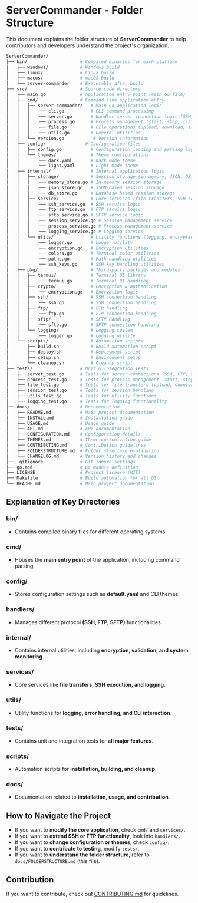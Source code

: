 # ServerCommander - Folder Structure

This document explains the folder structure of **ServerCommander** to help contributors and developers understand the project's organization.

```bash
ServerCommander/
├── bin/                    # Compiled binaries for each platform
│   ├── windows/            # Windows build
│   ├── linux/              # Linux build
│   ├── macos/              # macOS build
│   └── server-commander    # Executable after build
├── src/                    # Source code directory
│   ├── main.go             # Application entry point (main Go file)
│   ├── cmd/                # Command-line application entry
│   │   ├── server-commander/   # Main Go application logic
│   │   │   ├── cli.go          # CLI command processing
│   │   │   ├── server.go       # Handles server connection logic (SSH, FTP, SFTP)
│   │   │   ├── process.go      # Process management (start, stop, list)
│   │   │   ├── file.go         # File operations (upload, download, transfer)
│   │   │   └── utils.go        # General utilities
│   │   └── version.go           # Version information
│   ├── config/               # Configuration files
│   │   ├── config.go           # Configuration loading and parsing logic
│   │   └── themes/             # Theme configurations
│   │       ├── dark.yaml       # Dark mode theme
│   │       └── light.yaml      # Light mode theme
│   ├── internal/               # Internal application logic
│   │   ├── storage/            # Session storage (in-memory, JSON, DB)
│   │   │   ├── memory_store.go # In-memory session storage
│   │   │   ├── json_store.go   # JSON-based session storage
│   │   │   └── db_store.go     # Database-based session storage
│   │   ├── service/            # Core services (file transfers, SSH sessions)
│   │   │   ├── ssh_service.go  # SSH service logic
│   │   │   ├── ftp_service.go  # FTP service logic
│   │   │   ├── sftp_service.go # SFTP service logic
│   │   │   ├── session_service.go # Session management service
│   │   │   ├── process_service.go # Process management service
│   │   │   └── logging_service.go # Logging service
│   │   └── utils/              # Utility functions (logging, encryption)
│   │       ├── logger.go       # Logger utility
│   │       ├── encryption.go   # Encryption utilities
│   │       ├── colors.go       # Terminal color utilities
│   │       ├── paths.go        # Path handling utilities
│   │       └── ssh_keys.go     # SSH key handling utilities
│   ├── pkg/                    # Third-party packages and modules
│   │   ├── termui/             # Terminal UI library
│   │   │   ├── termui.go       # Terminal UI handling
│   │   ├── crypto/             # Encryption & authentication
│   │   │   ├── encryption.go   # Encryption logic
│   │   ├── ssh/                # SSH connection handling
│   │   │   ├── ssh.go          # SSH connection handling
│   │   ├── ftp/                # FTP handling
│   │   │   ├── ftp.go          # FTP connection handling
│   │   ├── sftp/               # SFTP handling
│   │   │   ├── sftp.go         # SFTP connection handling
│   │   └── logging/            # Logging system
│   │       ├── logger.go       # Logging utility
│   └── scripts/                # Automation scripts
│       ├── build.sh            # Build automation script
│       ├── deploy.sh           # Deployment script
│       ├── setup.sh            # Environment setup
│       └── cleanup.sh          # Cleanup script
├── tests/                  # Unit & Integration Tests
│   ├── server_test.go      # Tests for server connections (SSH, FTP, SFTP)
│   ├── process_test.go     # Tests for process management (start, stop, list)
│   ├── file_test.go        # Tests for file transfers (upload, download)
│   ├── session_test.go     # Tests for session handling
│   ├── utils_test.go       # Tests for utility functions
│   └── logging_test.go     # Tests for logging functionality
├── docs/                   # Documentation
│   ├── README.md           # Main project documentation
│   ├── INSTALL.md          # Installation guide
│   ├── USAGE.md            # Usage guide
│   ├── API.md              # API documentation
│   ├── CONFIGURATION.md    # Configuration details
│   ├── THEMES.md           # Theme customization guide
│   ├── CONTRIBUTING.md     # Contribution guidelines
│   ├── FOLDERSTRUCTURE.md  # Folder structure explanation
│   └── CHANGELOG.md        # Version history and changes
├── .gitignore              # Git ignore settings
├── go.mod                  # Go module definition
├── LICENSE                 # Project license (MIT)
├── Makefile                # Build automation for all OS
└── README.md               # Main project documentation
```

## Explanation of Key Directories

### **bin/**

- Contains compiled binary files for different operating systems.

### **cmd/**

- Houses the **main entry point** of the application, including command parsing.

### **config/**

- Stores configuration settings such as **default.yaml** and CLI themes.

### **handlers/**

- Manages different protocol **(SSH, FTP, SFTP)** functionalities.

### **internal/**

- Contains internal utilities, including **encryption, validation, and system monitoring**.

### **services/**

- Core services like **file transfers, SSH execution, and logging**.

### **utils/**

- Utility functions for **logging, error handling, and CLI interaction**.

### **tests/**

- Contains unit and integration tests for **all major features**.

### **scripts/**

- Automation scripts for **installation, building, and cleanup**.

### **docs/**

- Documentation related to **installation, usage, and contribution**.

## How to Navigate the Project

- If you want to **modify the core application**, check `cmd/` and `services/`.
- If you want to **extend SSH or FTP functionality**, look into `handlers/`.
- If you want to **change configuration or themes**, check `config/`.
- If you want to **contribute to testing**, modify `tests/`.
- If you want to **understand the folder structure**, refer to `docs/FOLDERSTRUCTURE.md` (this file).

## Contribution

If you want to contribute, check out [CONTRIBUTING.md](CONTRIBUTING.md) for guidelines.
